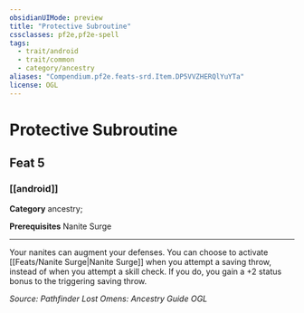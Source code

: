 ```yaml
---
obsidianUIMode: preview
title: "Protective Subroutine"
cssclasses: pf2e,pf2e-spell
tags:
  - trait/android
  - trait/common
  - category/ancestry
aliases: "Compendium.pf2e.feats-srd.Item.DP5VVZHERQlYuYTa"
license: OGL
---
```

# Protective Subroutine
## Feat 5
### [[android]]

**Category** ancestry; 



**Prerequisites** Nanite Surge
* * *
Your nanites can augment your defenses. You can choose to activate [[Feats/Nanite Surge|Nanite Surge]] when you attempt a saving throw, instead of when you attempt a skill check. If you do, you gain a +2 status bonus to the triggering saving throw.

*Source: Pathfinder Lost Omens: Ancestry Guide*
*OGL*